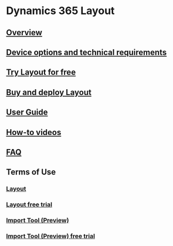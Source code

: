 # Dynamics 365 Layout
## [Overview](index.md)
## [Device options and technical requirements](requirements.md)
## [Try Layout for free](90-day-trial.md)
## [Buy and deploy Layout](buy-and-deploy-layout.md)
## [User Guide](user-guide.md)
## [How-to videos](https://go.microsoft.com/fwlink/p/?linkid=2021489)
## [FAQ](faq.md)
## Terms of Use
### [Layout](../legal/layout-license-terms.md)
### [Layout free trial](../legal/layout-free-trial.md)
### [Import Tool (Preview)](../legal/import-tool-license-terms.md)
### [Import Tool (Preview) free trial](../legal/import-tool-free-trial.md)

